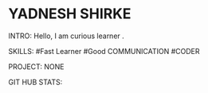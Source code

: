 # YADNESH SHIRKE

INTRO: 
Hello, I am curious learner .

SKILLS:
#Fast Learner
#Good COMMUNICATION
#CODER

PROJECT: 
NONE

GIT HUB STATS:
